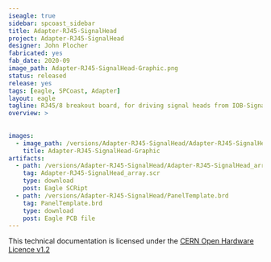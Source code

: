 ```yaml
---
iseagle: true
sidebar: spcoast_sidebar
title: Adapter-RJ45-SignalHead
project: Adapter-RJ45-SignalHead
designer: John Plocher
fabricated: yes
fab_date: 2020-09
image_path: Adapter-RJ45-SignalHead-Graphic.png
status: released
release: yes
tags: [eagle, SPCoast, Adapter]
layout: eagle
tagline: RJ45/8 breakout board, for driving signal heads from IOB-Signal
overview: >
    
    
images:
  - image_path: /versions/Adapter-RJ45-SignalHead/Adapter-RJ45-SignalHead-Graphic.png
    title: Adapter-RJ45-SignalHead-Graphic
artifacts:
  - path: /versions/Adapter-RJ45-SignalHead/Adapter-RJ45-SignalHead_array.scr
    tag: Adapter-RJ45-SignalHead_array.scr
    type: download
    post: Eagle SCRipt
  - path: /versions/Adapter-RJ45-SignalHead/PanelTemplate.brd
    tag: PanelTemplate.brd
    type: download
    post: Eagle PCB file
---
```



This technical documentation is licensed under the [CERN Open Hardware Licence v1.2](http://www.ohwr.org/attachments/2388/cern_ohl_v_1_2.txt)
